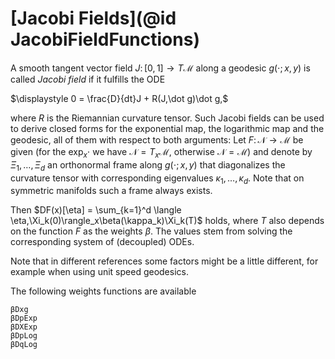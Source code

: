 # [Jacobi Fields](@id JacobiFieldFunctions)

A smooth tangent vector field $J\colon [0,1] \to T\mathcal M$
along a geodesic $g(\cdot;x,y)$ is called _Jacobi field_
if it fulfills the ODE

$\displaystyle 0 = \frac{D}{dt}J + R(J,\dot g)\dot g,$

where $R$ is the Riemannian curvature tensor.
Such Jacobi fields can be used to derive closed forms for the exponential map,
the logarithmic map and the geodesic, all of them with respect to both arguments:
Let $F\colon\mathcal N \to \mathcal M$ be given (for the $\exp_x\cdot$
  we have $\mathcal N = T_x\mathcal M$, otherwise $\mathcal N=\mathcal M$) and denote by
$\Xi_1,\ldots,\Xi_d$ an orthonormal frame along $g(\cdot;x,y)$ that diagonalizes
the curvature tensor with corresponding eigenvalues $\kappa_1,\ldots,\kappa_d$.
Note that on symmetric manifolds such a frame always exists.

Then $DF(x)[\eta] = \sum_{k=1}^d \langle \eta,\Xi_k(0)\rangle_x\beta(\kappa_k)\Xi_k(T)$ holds,
where $T$ also depends on the function $F$ as the weights $\beta$. The values
stem from solving the corresponding system of (decoupled) ODEs.

Note that in different references some factors might be a little different,
for example when using unit speed geodesics.

The following weights functions are available
```@docs
βDxg
βDpExp
βDXExp
βDpLog
βDqLog
```
